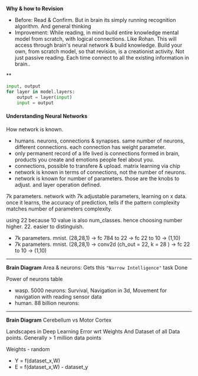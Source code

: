 
**Why & how to Revision**
- Before: Read & Confirm. But in brain its simply running recognition algorithm. And general thinking
- Improvement: While reading, in mind build entire knowledge mental model from scratch, with logical connections. Like Rohan. This will access through brain's neural network & build knowledge. 
Build your own, from scratch model, so that revision, is a creationist activity. Not just passive reading.
Each time connect to all the existing information in brain..


**
```python
input, output
for layer in model.layers:
	output = layer(input)
	input = output

```

#### Understanding Neural Networks
How network is known.  
- humans. neurons, connections & synapses. same number of neurons, different connections. each connection has weight parameter.
- only permanent record of a life lived is connections formed in brain, products you create and emotions people feel about you.
- connections, possible to transfere & upload. matrix learning via chip
- network is known in terms of connections, not the number of neurons.
- network is known for number of parameters. those are the knobs to adjust. and layer operation defined.

7k parameters. 
network with 7k adjustable parameters, learning on x data. 
once it learns, the accuracy of prediction, tells if the pattern complexity matches number of parameters complexity.

using 22 because 10 value is also num_classes. hence choosing number higher. 22. easier to distinguish.
- 7k parameters. mnist. (28,28,1) -> fc 784 to 22 -> fc 22 to 10 -> (1,10)
- 7k parameters. mnist. (28,28,1) -> conv2d (ch_out = 22, k = 28 ) -> fc 22 to 10 -> (1,10)

---
**Brain Diagram**
Area & neurons: Gets this `"Narrow Intelligence"` task Done

Power of neurons table  
- wasp. 5000 neurons: Survival, Navigation in 3d, Movement for navigation with reading sensor data 
- human. 88 billion neurons: 

----

**Brain Diagram**
Cerebellum vs Motor Cortex


Landscapes in Deep Learning
Error wrt Weights
And Dataset of all Data points. Generally > 1 million data points

Weights - random
- Y = f(dataset_x,W)
- E = f(dataset_x,W) - dataset_y